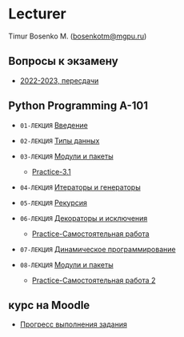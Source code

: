 
# Lecturer
Timur Bosenko M. (bosenkotm@mgpu.ru)

## Вопросы к экзамену

-  [2022-2023, пересдачи](/examp/2022_2023/examp_a_101__2022_2023.pdf)

## Python Programming A-101

- `01-ЛЕКЦИЯ` [Введение](/lectures/1_lecture_intro.pdf)

- `02-ЛЕКЦИЯ` [Типы данных](/lectures/2_lecture_type_def.pdf)

- `03-ЛЕКЦИЯ` [Модули и пакеты](/lectures/3_lecture_moduls_packets.pdf)
    -  [Practice-3.1](https://colab.research.google.com/drive/1DrfaCMw-3QWTf6eCIjpdx9eU8PxPdhoJ?usp=sharing)

- `04-ЛЕКЦИЯ` [Итераторы и генераторы](/lectures/4_iterators_generators.pdf)

- `05-ЛЕКЦИЯ` [Рекурсия](/lectures/recursion.pdf)

- `06-ЛЕКЦИЯ` [Декораторы и исключения](/lectures/6_decorators.pdf)          
   -  [Practice-Самостоятельная работа](https://drive.google.com/file/d/1phOtgRmYbb-b8UmXnXxcQAj6YSZJjfMb/view?usp=sharing)

- `07-ЛЕКЦИЯ` [Динамическое программирование]()

- `08-ЛЕКЦИЯ` [Модули и пакеты](lectures/moduls_and_packages.pdf)
   -  [Practice-Самостоятельная работа 2](lectures/pract_on_lect_8_vs_code_vs_python.pdf)

## курс на Moodle
- [Прогресс выполнения задания](http://95.131.149.21/moodle/course/view.php?id=3)


